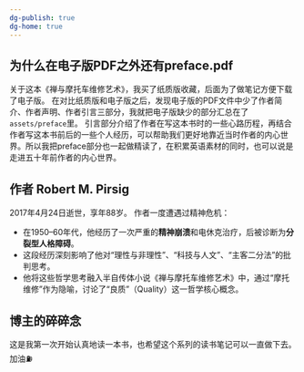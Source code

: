 ```yaml
---
dg-publish: true
dg-home: true
---
```

## 为什么在电子版PDF之外还有preface.pdf

关于这本《禅与摩托车维修艺术》，我买了纸质版收藏，后面为了做笔记方便下载了电子版。
在对比纸质版和电子版之后，发现电子版的PDF文件中少了作者简介、作者声明、作者引言三部分，我就把电子版缺少的部分汇总在了`assets/preface`里。
引言部分介绍了作者在写这本书时的一些心路历程，再结合作者写这本书前后的一些个人经历，可以帮助我们更好地靠近当时作者的内心世界。所以我把preface部分也一起做精读了，在积累英语素材的同时，也可以说是走进五十年前作者的内心世界。

## 作者 Robert M. Pirsig

2017年4月24日逝世，享年88岁。
作者一度遭遇过精神危机：
- 在1950–60年代，他经历了一次严重的**精神崩溃**和电休克治疗，后被诊断为**分裂型人格障碍**。
- 这段经历深刻影响了他对“理性与非理性”、“科技与人文”、“主客二分法”的批判思考。
- 他将这些哲学思考融入半自传体小说《禅与摩托车维修艺术》中，通过“摩托维修”作为隐喻，讨论了“良质”（Quality）这一哲学核心概念。

## 博主的碎碎念

这是我第一次开始认真地读一本书，也希望这个系列的读书笔记可以一直做下去。
加油⛽️
